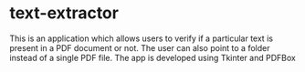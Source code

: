 # text-extractor
This is an application which allows users to verify if a particular text is present in a PDF document or not. The user can also point to a folder instead of a single PDF file. The app is developed using Tkinter and PDFBox
